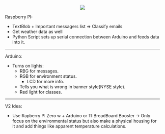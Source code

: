 <p align="center">
  <img src="https://github.com/ismaildude/ArdBerryNotify/raw/master/ArdRasp%20logo.png" />
</p>

Raspberry PI:

* TextBlob + Important messagers list => Classify emails
* Get weather data as well
* Python Script sets up serial connection between Arduino and feeds data into it.

***
Arduino:

* Turns on lights:
    * RBG for messages.
    * RGB for environment status.
      * LCD for more info.
    * Tells you what is wrong in banner style(NYSE style).
    * Red light for classes.

***
V2 Idea:

* Use Rapberry PI Zero w + Arduino or TI BreadBoard Booster -> Only focus on the environmental status but also make a physical housing for it and add things like apparent temperature calculations.


